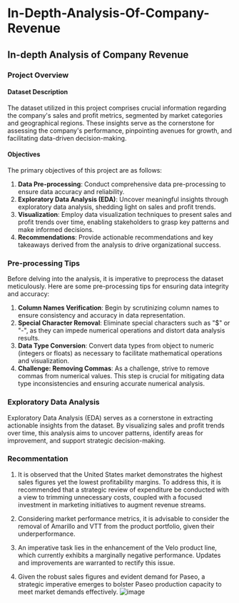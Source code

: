 # In-Depth-Analysis-Of-Company-Revenue
## In-depth Analysis of Company Revenue

### Project Overview

#### Dataset Description
The dataset utilized in this project comprises crucial information regarding the company's sales and profit metrics, segmented by market categories and geographical regions. These insights serve as the cornerstone for assessing the company's performance, pinpointing avenues for growth, and facilitating data-driven decision-making.

#### Objectives
The primary objectives of this project are as follows:
1. **Data Pre-processing**: Conduct comprehensive data pre-processing to ensure data accuracy and reliability.
2. **Exploratory Data Analysis (EDA)**: Uncover meaningful insights through exploratory data analysis, shedding light on sales and profit trends.
3. **Visualization**: Employ data visualization techniques to present sales and profit trends over time, enabling stakeholders to grasp key patterns and make informed decisions.
4. **Recommendations**: Provide actionable recommendations and key takeaways derived from the analysis to drive organizational success.

### Pre-processing Tips
Before delving into the analysis, it is imperative to preprocess the dataset meticulously. Here are some pre-processing tips for ensuring data integrity and accuracy:

1. **Column Names Verification**: Begin by scrutinizing column names to ensure consistency and accuracy in data representation.
2. **Special Character Removal**: Eliminate special characters such as "$" or "-", as they can impede numerical operations and distort data analysis results.
3. **Data Type Conversion**: Convert data types from object to numeric (integers or floats) as necessary to facilitate mathematical operations and visualization.
4. **Challenge: Removing Commas**: As a challenge, strive to remove commas from numerical values. This step is crucial for mitigating data type inconsistencies and ensuring accurate numerical analysis.

### Exploratory Data Analysis
Exploratory Data Analysis (EDA) serves as a cornerstone in extracting actionable insights from the dataset. By visualizing sales and profit trends over time, this analysis aims to uncover patterns, identify areas for improvement, and support strategic decision-making.

### Recommentation
1) It is observed that the United States market demonstrates the highest sales figures yet the lowest profitability margins. To address this, it is recommended that a strategic review of expenditure be conducted with a view to trimming unnecessary costs, coupled with a focused investment in marketing initiatives to augment revenue streams.

2) Considering market performance metrics, it is advisable to consider the removal of Amarillo and VTT from the product portfolio, given their underperformance.

3) An imperative task lies in the enhancement of the Velo product line, which currently exhibits a marginally negative performance. Updates and improvements are warranted to rectify this issue.

4) Given the robust sales figures and evident demand for Paseo, a strategic imperative emerges to bolster Paseo production capacity to meet market demands effectively.
![image](https://github.com/Kanishkasalvi/In-Depth-Analysis-Of-Company-Revenue/assets/141310345/d021ca27-2268-4d16-81ae-28cae4bb8cf1)
